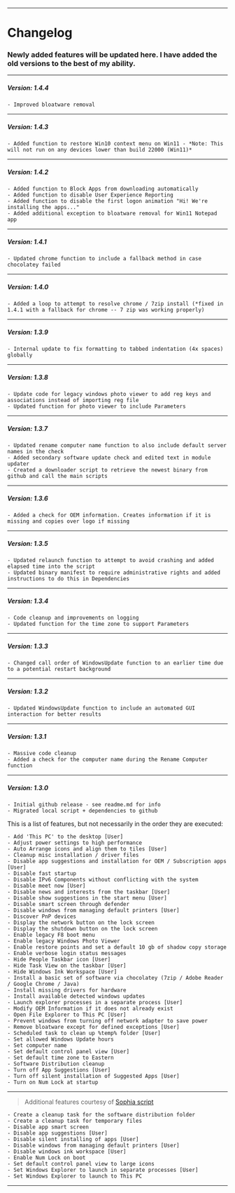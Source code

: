 _____________________
# Changelog
### Newly added features will be updated here. I have added the old versions to the best of my ability.

------------------------------------------------------------------
##### Version: 1.4.4
    - Improved bloatware removal
------------------------------------------------------------------
##### Version: 1.4.3
    - Added function to restore Win10 context menu on Win11 - *Note: This will not run on any devices lower than build 22000 (Win11)*
------------------------------------------------------------------
##### Version: 1.4.2
    - Added function to Block Apps from downloading automatically
    - Added function to disable User Experience Reporting
    - Added function to disable the first logon animation "Hi! We're installing the apps..."
    - Added additional exception to bloatware removal for Win11 Notepad app
------------------------------------------------------------------
##### Version: 1.4.1
    - Updated chrome function to include a fallback method in case chocolatey failed
------------------------------------------------------------------
##### Version: 1.4.0
    - Added a loop to attempt to resolve chrome / 7zip install (*fixed in 1.4.1 with a fallback for chrome -- 7 zip was working properly)
------------------------------------------------------------------
##### Version: 1.3.9
    - Internal update to fix formatting to tabbed indentation (4x spaces) globally
------------------------------------------------------------------
##### Version: 1.3.8
    - Update code for legacy windows photo viewer to add reg keys and associations instead of importing reg file
    - Updated function for photo viewer to include Parameters
------------------------------------------------------------------
##### Version: 1.3.7
    - Updated rename computer name function to also include default server names in the check
    - Added secondary software update check and edited text in module updater
    - Created a downloader script to retrieve the newest binary from github and call the main scripts
------------------------------------------------------------------
##### Version: 1.3.6
    - Added a check for OEM information. Creates information if it is missing and copies over logo if missing
------------------------------------------------------------------
##### Version: 1.3.5
    - Updated relaunch function to attempt to avoid crashing and added elapsed time into the script
    - Updated binary manifest to require administrative rights and added instructions to do this in Dependencies
------------------------------------------------------------------
##### Version: 1.3.4
    - Code cleanup and improvements on logging
    - Updated function for the time zone to support Parameters
------------------------------------------------------------------
##### Version: 1.3.3
    - Changed call order of WindowsUpdate function to an earlier time due to a potential restart background
------------------------------------------------------------------
##### Version: 1.3.2
    - Updated WindowsUpdate function to include an automated GUI interaction for better results
------------------------------------------------------------------
##### Version: 1.3.1
    - Massive code cleanup
    - Added a check for the computer name during the Rename Computer function
------------------------------------------------------------------
##### Version: 1.3.0
    - Initial github release - see readme.md for info
    - Migrated local script + dependencies to github

This is a list of features, but not necessarily in the order they are executed:

    - Add 'This PC' to the desktop [User]
    - Adjust power settings to high performance
    - Auto Arrange icons and align them to tiles [User]
    - Cleanup misc installation / driver files
    - Disable app suggestions and installation for OEM / Subscription apps [User]
    - Disable fast startup
    - Disable IPv6 Components without conflicting with the system
    - Disable meet now [User]
    - Disable news and interests from the taskbar [User]
    - Disable show suggestions in the start menu [User]
    - Disable smart screen through defender
    - Disable windows from managing default printers [User]
    - Discover PnP devices
    - Display the network button on the lock screen
    - Display the shutdown button on the lock screen
    - Enable legacy F8 boot menu
    - Enable legacy Windows Photo Viewer
    - Enable restore points and set a default 10 gb of shadow copy storage
    - Enable verbose login status messages
    - Hide People Taskbar icon [User]
    - Hide Task View on the taskbar [User]
    - Hide Windows Ink Workspace [User]
    - Install a basic set of software via chocolatey (7zip / Adobe Reader / Google Chrome / Java)
    - Install missing drivers for hardware
    - Install available detected windows updates
    - Launch explorer processes in a separate process [User]
    - Modify OEM Information if it does not already exist
    - Open File Explorer to This PC [User]
    - Prevent windows from turning off network adapter to save power
    - Remove bloatware except for defined exceptions [User]
    - Scheduled task to clean up %temp% folder [User]
    - Set allowed Windows Update hours
    - Set computer name
    - Set default control panel view [User]
    - Set default time zone to Eastern
    - Software Distribution cleanup
    - Turn off App Suggestions [User]
    - Turn off silent installation of Suggested Apps [User]
    - Turn on Num Lock at startup

_______________
> Additional features courtesy of [Sophia script](https://github.com/farag2/Windows-10-Sophia-Script)

    - Create a cleanup task for the software distribution folder
    - Create a cleanup task for temporary files
    - Disable app smart screen
    - Disable app suggestions [User]
    - Disable silent installing of apps [User]
    - Disable windows from managing default printers [User]
    - Disable windows ink workspace [User]
    - Enable Num Lock on boot
    - Set default control panel view to large icons
    - Set Windows Explorer to launch in separate processes [User]
    - Set Windows Explorer to launch to This PC
------------------------------------------------------------------
